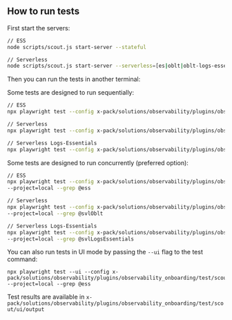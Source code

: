 ## How to run tests

First start the servers:

```bash
// ESS
node scripts/scout.js start-server --stateful

// Serverless
node scripts/scout.js start-server --serverless=[es|oblt|oblt-logs-essentials|security]
```

Then you can run the tests in another terminal:

Some tests are designed to run sequentially:

```bash
// ESS
npx playwright test --config x-pack/solutions/observability/plugins/observability_onboarding/test/scout/ui/playwright.config.ts --project=local --grep @ess

// Serverless
npx playwright test --config x-pack/solutions/observability/plugins/observability_onboarding/test/scout/ui/playwright.config.ts --project=local --grep @svlOblt

// Serverless Logs-Essentials
npx playwright test --config x-pack/solutions/observability/plugins/observability_onboarding/test/scout/ui/playwright.config.ts --project=local --grep @svlLogsEssentials
```

Some tests are designed to run concurrently (preferred option):

```bash
// ESS
npx playwright test --config x-pack/solutions/observability/plugins/observability_onboarding/test/scout/ui/parallel_playwright.config.ts
--project=local --grep @ess

// Serverless
npx playwright test --config x-pack/solutions/observability/plugins/observability_onboarding/test/scout/ui/parallel_playwright.config.ts
--project=local --grep @svlOblt

// Serverless Logs-Essentials
npx playwright test --config x-pack/solutions/observability/plugins/observability_onboarding/test/scout/ui/parallel_playwright.config.ts
--project=local --grep @svlLogsEssentials
```

You can also run tests in UI mode by passing the `--ui` flag to the test command:

```
npx playwright test --ui --config x-pack/solutions/observability/plugins/observability_onboarding/test/scout/ui/playwright.config.ts --project=local --grep @ess
```

Test results are available in `x-pack/solutions/observability/plugins/observability_onboarding/test/scout/ui/output`
